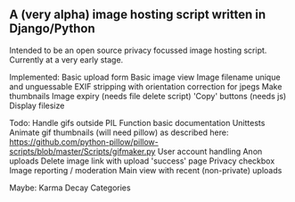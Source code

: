 ## A (very alpha) image hosting script written in Django/Python

Intended to be an open source privacy focussed image hosting script. Currently at a very early stage.

Implemented:
    Basic upload form
    Basic image view
    Image filename unique and unguessable
    EXIF stripping with orientation correction for jpegs
    Make thumbnails
    Image expiry (needs file delete script)
    'Copy' buttons (needs js)
    Display filesize
    
Todo:
    Handle gifs outside PIL
    Function basic documentation
    Unittests
    Animate gif thumbnails (will need pillow) as described here:
        https://github.com/python-pillow/pillow-scripts/blob/master/Scripts/gifmaker.py
    User account handling
    Anon uploads
    Delete image link with upload 'success' page
    Privacy checkbox
    Image reporting / moderation
    Main view with recent (non-private) uploads

Maybe:
    Karma
    Decay
    Categories